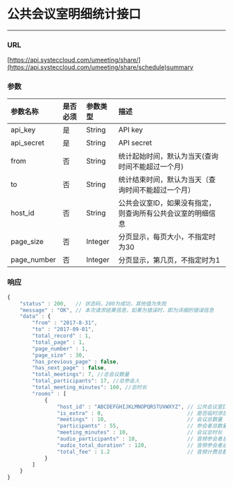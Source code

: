 # 公共会议室明细统计接口

---

### URL

[https://api.systeccloud.com/umeeting/share/](https://api.systeccloud.com/umeeting/share/schedule)summary

### 参数

| 参数名称 | 是否必须 | 参数类型 | 描述 |
| :--- | :--- | :--- | :--- |
| api\_key | 是 | String | API key |
| api\_secret | 是 | String | API secret |
| from | 否 | String | 统计起始时间，默认为当天\(查询时间不能超过一个月\) |
| to | 否 | String | 统计结束时间，默认为当天（查询时间不能超过一个月） |
| host\_id | 否 | String | 公共会议室ID，如果没有指定，则查询所有公共会议室的明细信息 |
| page\_size | 否 | Integer | 分页显示，每页大小，不指定时为30 |
| page\_number | 否 | Integer | 分页显示，第几页，不指定时为1 |

### 响应

```js
{
    "status" : 200,   // 状态码，200为成功，其他值为失败
    "message" : "OK", // 本次请求结果信息，如果为错误时，即为详细的错误信息
    "data" : {
        "from" : "2017-8-31", 
        "to" : "2017-09-01", 
        "total_record" : 1, 
        "total_page" : 1, 
        "page_number" : 1, 
        "page_size" : 30, 
        "has_previous_page" : false,    
        "has_next_page" : false,
        "total_meetings": 7, //总会议数量
        "total_participants": 17, //总参会人
        "total_meeting_minutes": 160, //总时长
        "rooms" : [
            {
                "host_id" : "ABCDEFGHIJKLMNOPQRSTUVWXYZ", // 公共会议室ID
                "is_extra" : 0,                           // 是否临时添加的会议资源
                "meetings" : 10,                          // 会议总数量
                "participants" : 55,                      // 参会者总数量
                "meeting_minutes" : 10,                   // 会议总时长
                "audio_participants" : 10,                // 音频参会者总数量
                "audio_total_duration" : 120,             // 音频参会者通话总时长，单位分钟
                "total_fee" : 1.2                         // 音频计费总数，单位元
            }
        ]
    }
}
```



